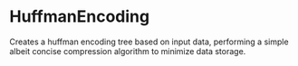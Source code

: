 # HuffmanEncoding
Creates a huffman encoding tree based on input data, performing a simple albeit concise compression algorithm to minimize data storage.
